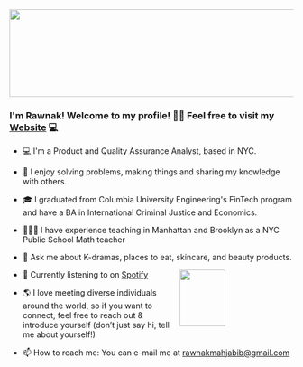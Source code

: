 <img src='https://www.paliscope.com/wp-content/uploads/2018/04/Gif-animation-hello.gif' width='104%' height='155px;' align='center'/>

### I'm Rawnak! Welcome to my profile! 👋🏽 Feel free to visit my [Website](https://rawnakmahjabib.github.io/AboutMe/) 💻


- 💻 I'm a Product and Quality Assurance Analyst, based in NYC. 
- 🌱 I enjoy solving problems, making things and sharing my knowledge with others.
- 🎓 I graduated from Columbia University Engineering's FinTech program and have a BA in International Criminal Justice and Economics.
- 👩🏽‍🏫 I have experience teaching in Manhattan and Brooklyn as a NYC Public School Math teacher 

- 💬 Ask me about K-dramas, places to eat, skincare, and beauty products. 
<img src='https://media4.giphy.com/media/dAKo7JMzOGnOpXC7WY/giphy-preview.gif' width='40%' height='100px;' align='right'/>

- 🎵 Currently listening to on [Spotify](https://open.spotify.com/playlist/5Lr5XpUca92PYiO5kHtoAs?si=Fhz4RXpcSluFcGtaN7xX3Q)

- 🌎 I love meeting diverse individuals around the world, so if you want to connect, feel free to reach out & introduce yourself (don’t just say hi, tell me about yourself!)

- 📫 How to reach me: You can e-mail me at rawnakmahjabib@gmail.com
